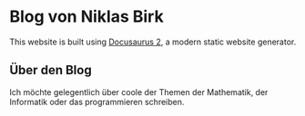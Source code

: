 # Blog von Niklas Birk

This website is built using [Docusaurus 2](https://docusaurus.io/), a modern static website generator.

## Über den Blog
Ich möchte gelegentlich über coole der Themen der Mathematik, der Informatik oder das programmieren schreiben.

